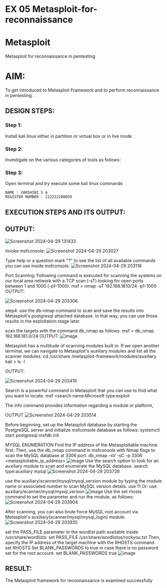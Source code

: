 # EX 05 Metasploit-for-reconnaissance
# Metasploit
Metasploit for reconnaissance in pentesting

# AIM:

To get introduced to Metasploit Framework and to  perform reconnaissance  in pentesting .

## DESIGN STEPS:

### Step 1:

Install kali linux either in partition or virtual box or in live mode

### Step 2:

Investigate on the various categories of tools as follows:

### Step 3:

Open terminal and try execute some kali linux commands
```
NAME : VARSHINI S A
REGISTER NUMBER : 212222100059
```

## EXECUTION STEPS AND ITS OUTPUT:


## OUTPUT:

![Screenshot 2024-04-29 131433](https://github.com/VARSHINI22009118/Metasploit-for-reconnaissance/assets/119401150/1b349fe1-e13a-4747-8e88-ec4c2e8737e7)


Invoke msfconsole:
![Screenshot 2024-04-29 203027](https://github.com/VARSHINI22009118/Metasploit-for-reconnaissance/assets/119401150/e9b02966-ae14-4627-b34a-16c860525c57)


Type help or a question mark "?" to see the list of all available commands you can use inside msfconsole.
![Screenshot 2024-04-29 203116](https://github.com/VARSHINI22009118/Metasploit-for-reconnaissance/assets/119401150/31c45e29-d12b-4456-be2b-e08f48902181)


Port Scanning:
Following command is executed for scanning the systems on our local area network with a TCP scan (-sT) looking for open ports between 1 and 1000 (-p1-1000). msf > nmap -sT 192.168.1810/24 -p1-1000
OUTPUT:

![Screenshot 2024-04-29 203306](https://github.com/VARSHINI22009118/Metasploit-for-reconnaissance/assets/119401150/6b690a88-0b7e-4877-a71c-76880596c60c)

step4: use the db-nmap command to scan and save the results into Metasploit's postgresql attached database. In that way, you can use those results in the exploitation stage later.

scan the targets with the command db_nmap as follows. msf > db_nmap 192.168.181.0/24
OUTPUT:
![image](https://github.com/1808charitha/Metasploit-for-reconnaissance/assets/132996838/3ee66371-ccc9-4245-b5ff-5356809e362c)

Metasploit has a multitude of scanning modules built in. If we open another terminal, we can navigate to Metasploit's auxiliary modules and list all the scanner modules. cd /usr/share /metasploit-framework/modules/auxiliary kali > ls -l

OUTPUT:

![Screenshot 2024-04-29 203419](https://github.com/VARSHINI22009118/Metasploit-for-reconnaissance/assets/119401150/1b40499a-2dc9-45d5-9d59-6a056d159ab2)


Search is a powerful command in Metasploit that you can use to find what you want to locate. msf >search name:Microsoft type:exploit

The info command provides information regarding a module or platform,

OUTPUT
![Screenshot 2024-04-29 203514](https://github.com/VARSHINI22009118/Metasploit-for-reconnaissance/assets/119401150/21dc46ee-dad7-40be-9c2d-c6aaf31aea28)

Before beginning, set up the Metasploit database by starting the PostgreSQL server and initialize msfconsole database as follows: systemctl start postgresql msfdb init

MYSQL ENUMERATION
Find the IP address of the Metasploitable machine first. Then, use the db_nmap command in msfconsole with Nmap flags to scan the MySQL database at 3306 port. db_nmap -sV -sC -p 3306 <metasploitable_ip_address>
![image](https://github.com/1808charitha/Metasploit-for-reconnaissance/assets/132996838/93452bc1-249d-4a05-bda6-140c2db75eea)
Use the search option to look for an auxiliary module to scan and enumerate the MySQL database. search type:auxiliary mysql
![Screenshot 2024-04-29 203728](https://github.com/VARSHINI22009118/Metasploit-for-reconnaissance/assets/119401150/060d163a-f25c-4c5f-8be6-38c995827a3d)

use the auxiliary/scanner/mysql/mysql_version module by typing the module name or associated number to scan MySQL version details. use 11 Or: use auxiliary/scanner/mysql/mysql_version
![image](https://github.com/1808charitha/Metasploit-for-reconnaissance/assets/132996838/93d8988f-b7a0-46c2-b816-262083158bf4)
Use the set rhosts command to set the parameter and run the module, as follows:
![Screenshot 2024-04-29 203904](https://github.com/VARSHINI22009118/Metasploit-for-reconnaissance/assets/119401150/6736dac8-6c02-4938-bd73-184a719073e7)

After scanning, you can also brute force MySQL root account via Metasploit's auxiliary(scanner/mysql/mysql_login) module.
![Screenshot 2024-04-29 203935](https://github.com/VARSHINI22009118/Metasploit-for-reconnaissance/assets/119401150/1e9c2f51-df9a-46a5-8a21-f03c5e3fd0d8)

set the PASS_FILE parameter to the wordlist path available inside /usr/share/wordlists: set PASS_FILE /usr/share/wordlistss/rockyou.txt Then, specify the IP address of the target machine with the RHOSTS command. set RHOSTS Set BLANK_PASSWORDS to true in case there is no password set for the root account. set BLANK_PASSWORDS true
![image](https://github.com/1808charitha/Metasploit-for-reconnaissance/assets/132996838/671d8b95-a4c4-4be3-a006-52c6dccf5803)


## RESULT:
The Metasploit framework for reconnaissance is  examined successfully
